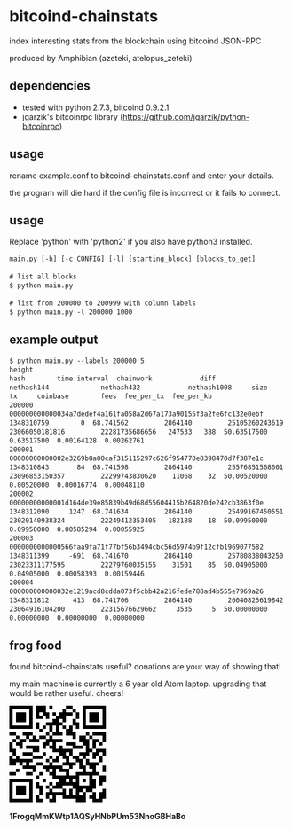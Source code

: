 # bitcoind-chainstats
index interesting stats from the blockchain using bitcoind JSON-RPC

produced by Amphibian (azeteki, atelopus_zeteki)

## dependencies
* tested with python 2.7.3, bitcoind 0.9.2.1
* jgarzik's bitcoinrpc library (https://github.com/jgarzik/python-bitcoinrpc)

## usage
rename example.conf to bitcoind-chainstats.conf and enter your details.

the program will die hard if the config file is incorrect or it fails to connect.
 
## usage
Replace 'python' with 'python2' if you also have python3 installed.
```
main.py [-h] [-c CONFIG] [-l] [starting_block] [blocks_to_get]

# list all blocks
$ python main.py

# list from 200000 to 200999 with column labels
$ python main.py -l 200000 1000
```

## example output
```
$ python main.py --labels 200000 5
height                                                             hash        time interval  chainwork            diff             nethash144             nethash432            nethash1008     size    tx     coinbase        fees  fee_per_tx  fee_per_kb
200000 000000000000034a7dedef4a161fa058a2d67a173a90155f3a2fe6fc132e0ebf  1348310759        0  68.741562         2864140         25105260243619         23066050181816         22281735686656   247533   388  50.63517500  0.63517500  0.00164128  0.00262761
200001 00000000000002e3269b8a00caf315115297c626f954770e8398470d7f387e1c  1348310843       84  68.741598         2864140         25576851568601         23096853150357         22299743830620    11068    32  50.00520000  0.00520000  0.00016774  0.00048110
200002 00000000000001d164de39e85839b49d68d55604415b264820de242cb3863f0e  1348312090     1247  68.741634         2864140         25499167450551         23020140938324         22249412353405   182188    18  50.09950000  0.09950000  0.00585294  0.00055925
200003 0000000000000566faa9fa71f77bf56b3494cbc56d5974b9f12cfb1969077582  1348311399     -691  68.741670         2864140         25780838043250         23023311177595         22279760035155    31501    85  50.04905000  0.04905000  0.00058393  0.00159446
200004 000000000000032e1219acd8cdda073f5cbb42a216fede788ad4b555e7969a26  1348311812      413  68.741706         2864140         26040825619842         23064916104200         22315676629662     3535     5  50.00000000  0.00000000  0.00000000  0.00000000
```

## frog food
found bitcoind-chainstats useful? donations are your way of showing that!

my main machine is currently a 6 year old Atom laptop. upgrading that would be rather useful. cheers!

![ScreenShot](/img/donation-qr.png)

**1FrogqMmKWtp1AQSyHNbPUm53NnoGBHaBo**

